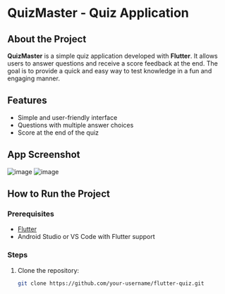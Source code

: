 # QuizMaster - Quiz Application

## About the Project

**QuizMaster** is a simple quiz application developed with **Flutter**. It allows users to answer questions and receive a score feedback at the end. The goal is to provide a quick and easy way to test knowledge in a fun and engaging manner.

## Features

- Simple and user-friendly interface
- Questions with multiple answer choices
- Score at the end of the quiz

## App Screenshot

![image](https://github.com/user-attachments/assets/e5957e9f-60de-4c7f-bedc-d06a76c112ed)
![image](https://github.com/user-attachments/assets/d5791631-aa0d-48ac-8e1f-257af53fcdec)



## How to Run the Project

### Prerequisites

- [Flutter](https://flutter.dev/docs/get-started/install)
- Android Studio or VS Code with Flutter support

### Steps

1. Clone the repository:
   ```bash
   git clone https://github.com/your-username/flutter-quiz.git
